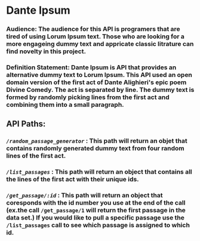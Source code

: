 # **Dante Ipsum**

### **Audience:** The audience for this API is programers that are tired of using Lorum Ipsum text. Those who are looking for a more engageing dummy text and appricate classic litrature can find novelty in this project.


### **Definition Statement**: Dante Ipsum is API that provides an alternative dummy text to Lorum Ipsum. This API used an open domain version of the first act of Dante Alighieri's epic poem Divine Comedy. The act is separated by line. The dummy text is formed by randomly picking lines from the first act and combining them into a small paragraph.


## **API Paths:**

### *```/random_passage_generator```* : This path will return an objet that contains randomly generated dummy text from four random lines of the first act.

### *```/list_passages```* : This path will return an object that contains all the lines of the first act with their unique ids.

### *```/get_passage/:id```* : This path will return an object that coresponds with the id number you use at the end of the call (ex.the call ```/get_passage/1``` will return the first passage in the data set.) If you would like to pull a specific passage use the ```/list_passages``` call to see which passage is assigned to which id.
